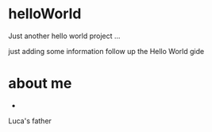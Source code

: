 # helloWorld #
Just another hello world project ...

just adding some information follow up the Hello World gide 

# about me 
*

Luca's father
